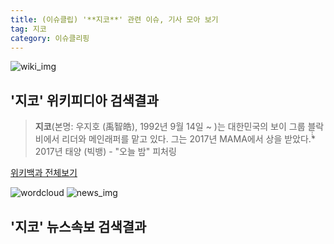 ```yaml
---
title: (이슈클립) '**지코**' 관련 이슈, 기사 모아 보기
tag: 지코
category: 이슈클리핑
---
```

![wiki_img](https://user-images.githubusercontent.com/42597476/44503234-41136a80-a6d0-11e8-9071-6fc6418eafe4.png)
## **'**지코**'** 위키피디아 검색결과
>**지코**(본명: 우지호 (禹智皓), 1992년 9월 14일 ~ )는 대한민국의 보이 그룹 블락비에서 리더와 메인래퍼를 맡고 있다. 그는 2017년 MAMA에서 상을 받았다.̇̇̇̈* 2017년 태양 (빅뱅) - "오늘 밤" 피처링

<a href="https://ko.wikipedia.org/wiki/지코" target="_blank">위키백과 전체보기</a>

![wordcloud](https://s3.ap-northeast-2.amazonaws.com/lyrics101-wordcloud/2018-09-18-1537239374.png)
![news_img](https://user-images.githubusercontent.com/42597476/44507050-1206f400-a6e4-11e8-8d98-7ffbfebb353f.png)
## **'**지코**'** 뉴스속보 검색결과

